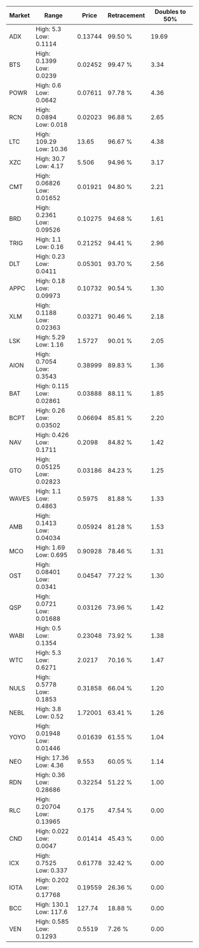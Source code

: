 | Market | Range | Price| Retracement | Doubles to 50% |
| --- | --- | --- | --- | --- |
| ADX | High: 5.3<br />Low: 0.1114 | 0.13744 | 99.50 % | 19.69 |
| BTS | High: 0.1399<br />Low: 0.0239 | 0.02452 | 99.47 % | 3.34 |
| POWR | High: 0.6<br />Low: 0.0642 | 0.07611 | 97.78 % | 4.36 |
| RCN | High: 0.0894<br />Low: 0.018 | 0.02023 | 96.88 % | 2.65 |
| LTC | High: 109.29<br />Low: 10.36 | 13.65 | 96.67 % | 4.38 |
| XZC | High: 30.7<br />Low: 4.17 | 5.506 | 94.96 % | 3.17 |
| CMT | High: 0.06826<br />Low: 0.01652 | 0.01921 | 94.80 % | 2.21 |
| BRD | High: 0.2361<br />Low: 0.09526 | 0.10275 | 94.68 % | 1.61 |
| TRIG | High: 1.1<br />Low: 0.16 | 0.21252 | 94.41 % | 2.96 |
| DLT | High: 0.23<br />Low: 0.0411 | 0.05301 | 93.70 % | 2.56 |
| APPC | High: 0.18<br />Low: 0.09973 | 0.10732 | 90.54 % | 1.30 |
| XLM | High: 0.1188<br />Low: 0.02363 | 0.03271 | 90.46 % | 2.18 |
| LSK | High: 5.29<br />Low: 1.16 | 1.5727 | 90.01 % | 2.05 |
| AION | High: 0.7054<br />Low: 0.3543 | 0.38999 | 89.83 % | 1.36 |
| BAT | High: 0.115<br />Low: 0.02861 | 0.03888 | 88.11 % | 1.85 |
| BCPT | High: 0.26<br />Low: 0.03502 | 0.06694 | 85.81 % | 2.20 |
| NAV | High: 0.426<br />Low: 0.1711 | 0.2098 | 84.82 % | 1.42 |
| GTO | High: 0.05125<br />Low: 0.02823 | 0.03186 | 84.23 % | 1.25 |
| WAVES | High: 1.1<br />Low: 0.4863 | 0.5975 | 81.88 % | 1.33 |
| AMB | High: 0.1413<br />Low: 0.04034 | 0.05924 | 81.28 % | 1.53 |
| MCO | High: 1.69<br />Low: 0.695 | 0.90928 | 78.46 % | 1.31 |
| OST | High: 0.08401<br />Low: 0.0341 | 0.04547 | 77.22 % | 1.30 |
| QSP | High: 0.0721<br />Low: 0.01688 | 0.03126 | 73.96 % | 1.42 |
| WABI | High: 0.5<br />Low: 0.1354 | 0.23048 | 73.92 % | 1.38 |
| WTC | High: 5.3<br />Low: 0.6271 | 2.0217 | 70.16 % | 1.47 |
| NULS | High: 0.5778<br />Low: 0.1853 | 0.31858 | 66.04 % | 1.20 |
| NEBL | High: 3.8<br />Low: 0.52 | 1.72001 | 63.41 % | 1.26 |
| YOYO | High: 0.01948<br />Low: 0.01446 | 0.01639 | 61.55 % | 1.04 |
| NEO | High: 17.36<br />Low: 4.36 | 9.553 | 60.05 % | 1.14 |
| RDN | High: 0.36<br />Low: 0.28686 | 0.32254 | 51.22 % | 1.00 |
| RLC | High: 0.20704<br />Low: 0.13965 | 0.175 | 47.54 % | 0.00 |
| CND | High: 0.022<br />Low: 0.0047 | 0.01414 | 45.43 % | 0.00 |
| ICX | High: 0.7525<br />Low: 0.337 | 0.61778 | 32.42 % | 0.00 |
| IOTA | High: 0.202<br />Low: 0.17768 | 0.19559 | 26.36 % | 0.00 |
| BCC | High: 130.1<br />Low: 117.6 | 127.74 | 18.88 % | 0.00 |
| VEN | High: 0.585<br />Low: 0.1293 | 0.5519 | 7.26 % | 0.00 |
